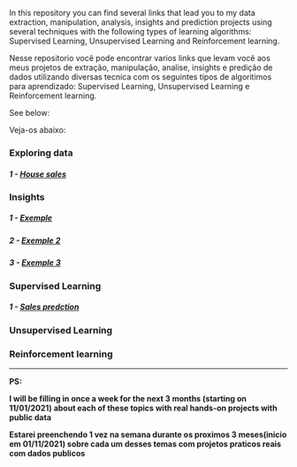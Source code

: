 In this repository you can find several links that lead you to my data extraction, manipulation, analysis, insights and prediction projects using several techniques with the following types of learning algorithms: Supervised Learning, Unsupervised Learning and Reinforcement learning.

Nesse repositorio você pode encontrar varios links que levam você aos meus projetos de extração, manipulação, analise, insights e predição de dados utilizando diversas tecnica com os seguintes tipos de algoritimos para aprendizado: Supervised Learning, Unsupervised Learning e Reinforcement learning.
<p>See below:</p>
<p>Veja-os abaixo:</p>


###  **Exploring data**
   #####  1 -  <a href="https://github.com/wilianuhlmann/house_sales">    House sales</a>
   
###  **Insights**
   #####  1 -  <a href="">    Exemple</a>
   #####  2 -  <a href="">    Exemple 2</a>
   #####  3 -  <a href="">    Exemple 3</a>
### **Supervised Learning**
   #####  1 -  <a href="https://github.com/wilianuhlmann/sales_prediction">    Sales predction</a>
### **Unsupervised Learning**

### **Reinforcement learning**

_____________________________________________________________________________________

**PS:**
**<p>I will be filling in once a week for the next 3 months (starting on 11/01/2021) about each of these topics with real hands-on projects with public data</p>**

**<p>Estarei preenchendo 1 vez na semana durante os proximos 3 meses(inicio em 01/11/2021) sobre cada um desses temas com projetos praticos reais com dados publicos</p>** 
